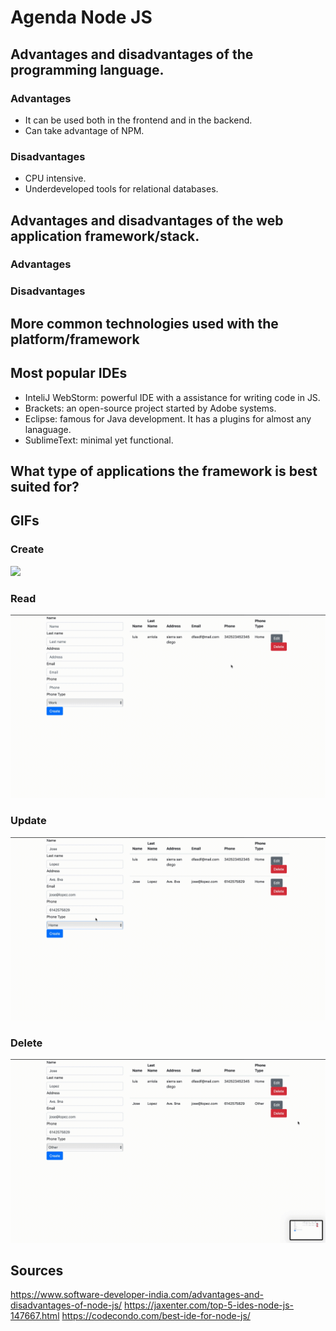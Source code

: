 # Agenda Node JS

## Advantages and disadvantages of the programming language.

### Advantages
- It can be used both in the frontend and in the backend.
- Can take advantage of NPM.

### Disadvantages
- CPU intensive.
- Underdeveloped tools for relational databases.

## Advantages and disadvantages of the web application framework/stack.

### Advantages

### Disadvantages

## More common technologies used with the platform/framework

## Most popular IDEs

- InteliJ WebStorm: powerful IDE with a assistance for writing code in JS.
- Brackets: an open-source project started by Adobe systems.
- Eclipse: famous for Java development. It has a plugins for almost any lanaguage.
- SublimeText: minimal yet functional. 

## What type of applications the framework is best suited for?

## GIFs
### Create
![](NodeCreate.gif)
### Read
![](NodeRead.gif)
### Update
![](NodeEdit.gif)
### Delete
![](NodeDelete.gif)

## Sources
https://www.software-developer-india.com/advantages-and-disadvantages-of-node-js/
https://jaxenter.com/top-5-ides-node-js-147667.html
https://codecondo.com/best-ide-for-node-js/
